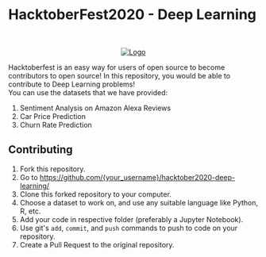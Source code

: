 # HacktoberFest2020 - Deep Learning

<br/>
<p align="center">
  <a href="https://hacktoberfest.digitalocean.com/">
    <img src="https://i.ibb.co/4FjRdbH/Logo-Sponsors-Light.png" alt="Logo">
  </a>
</p>

Hacktoberfest is an easy way for users of open source to become contributors to open source! In this repository, you would be able to contribute to Deep Learning problems!  
You can use the datasets that we have provided:
<ol><li>Sentiment Analysis on Amazon Alexa Reviews</li>
  <li>Car Price Prediction</li>
  <li>Churn Rate Prediction</li>
  </ol>

## Contributing

1. Fork this repository.
2. Go to https://github.com/{your_username}/hacktober2020-deep-learning/
3. Clone this forked repository to your computer.
4. Choose a dataset to work on, and use any suitable language like Python, R, etc.
5. Add your code in respective folder (preferably a Jupyter Notebook).
6. Use git's ```add```, ```commit```, and ```push``` commands to push to code on your repository.
7. Create a Pull Request to the original repository.
